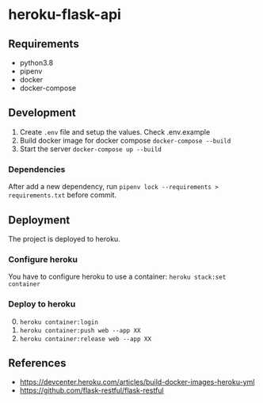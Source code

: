 # heroku-flask-api

## Requirements

- python3.8
- pipenv
- docker
- docker-compose

## Development

1. Create `.env` file and setup the values. Check .env.example
2. Build docker image for docker compose `docker-compose --build`
3. Start the server `docker-compose up --build`

### Dependencies

After add a new dependency, run `pipenv lock --requirements > requirements.txt` before commit.

## Deployment

The project is deployed to heroku.

### Configure heroku

You have to configure heroku to use a container: `heroku stack:set container`

### Deploy to heroku

0. `heroku container:login`
1. `heroku container:push web --app XX`
2. `heroku container:release web --app XX` 

## References

- https://devcenter.heroku.com/articles/build-docker-images-heroku-yml
- https://github.com/flask-restful/flask-restful
